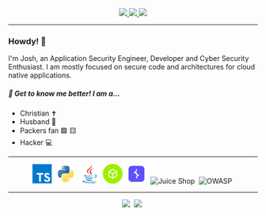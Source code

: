 <div align="center" id="linkBadges">
  <a href="https://www.linkedin.com/in/joshuatbeck/">
    <img src="https://img.shields.io/badge/LinkedIn-blue?logo=linkedin&logoColor=white&style=for-the-badge" />
  </a>
  <a href="https://www.youtube.com/@joshua-beck/videos">
    <img src="https://img.shields.io/badge/YouTube-red?style=for-the-badge&logo=youtube&logoColor=white" />
  </a>
  <a href="https://josh-beck.github.io">
    <img src="https://img.shields.io/badge/Portfolio-20232A?style=for-the-badge&logo=react&logoColor=61DAFB" />
  </a>
</div>

---


### Howdy! 👋

I'm Josh, an Application Security Engineer, Developer and Cyber Security Enthusiast. I am mostly focused on secure code and architectures for cloud native applications.


##### :palm_tree: Get to know me better! I am a...
- Christian ✝️
- Husband 👫
- Packers fan :green_square: :yellow_square:
- Hacker 💻

---

<div align="center">
  <img src="https://github.com/devicons/devicon/blob/master/icons/typescript/typescript-plain.svg" title="TS" alt="Java" width="40" height="40"/>&nbsp;
  <img src="https://github.com/devicons/devicon/blob/master/icons/python/python-original.svg" title="Python" alt="React" width="40" height="40"/>&nbsp;
  <img src="https://github.com/devicons/devicon/blob/master/icons/java/java-original.svg" title="Python" alt="Java" width="40" height="40"/>&nbsp;
  <img src="/Assets/htb.svg" title="HackTheBox" width="40" height="40"/>&nbsp;
  <img src="/Assets/burp.webp" title="Burp Suite" width="40" height="40"/>&nbsp;
  <img src="https://github.com/juice-shop/juice-shop/blob/master/frontend/src/assets/public/images/JuiceShop_Logo.svg" title="Juice Shop" alt="Juice Shop" width="40" height="40"/>&nbsp;
  <img src="https://github.com/OWASP/owasp-swag/blob/master/owasp/logos/owasp_logo_flat2_icon.png" title="OWASP" alt="OWASP" width="40" height="40"/>&nbsp;
  
  
<!--   <img src="https://owasp.org/assets/images/logo.svg" title="OWASP" alt="React" width="40" height="40"/>&nbsp; -->
</div>

---

<div align="center">
  <img src="http://github-readme-streak-stats.herokuapp.com?user=Josh-Beck&theme=holi-theme&border_radius=5&mode=weekly" height="165" />&nbsp;
  <img src="https://github-readme-stats.vercel.app/api/top-langs/?username=Josh-Beck&layout=compact&theme=holi" />&nbsp;
</div>

